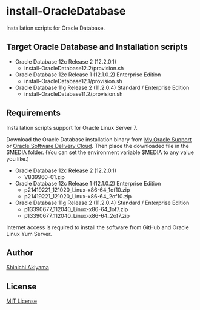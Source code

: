 install-OracleDatabase
======================

Installation scripts for Oracle Database.

Target Oracle Database and Installation scripts
-----------------------------------------------

* Oracle Database 12c Release 2 (12.2.0.1)
  + install-OracleDatabase12.2/provision.sh
* Oracle Database 12c Release 1 (12.1.0.2) Enterprise Edition
  + install-OracleDatabase12.1/provision.sh
* Oracle Database 11g Release 2 (11.2.0.4) Standard / Enterprise Edition
  + install-OracleDatabase11.2/provision.sh

Requirements
------------

Installation scripts support for Oracle Linux Server 7.

Download the Oracle Database installation binary from [My Oracle Support](https://support.oracle.com/) or [Oracle Software Delivery Cloud](https://edelivery.oracle.com/). Then place the downloaded file in the $MEDIA folder. (You can set the environment variable $MEDIA to any value you like.)

* Oracle Database 12c Release 2 (12.2.0.1)
  + V839960-01.zip
* Oracle Database 12c Release 1 (12.1.0.2) Enterprise Edition
  + p21419221_121020_Linux-x86-64_1of10.zip
  + p21419221_121020_Linux-x86-64_2of10.zip
* Oracle Database 11g Release 2 (11.2.0.4) Standard / Enterprise Edition
  + p13390677_112040_Linux-x86-64_1of7.zip
  + p13390677_112040_Linux-x86-64_2of7.zip

Internet access is required to install the software from GitHub and Oracle Linux Yum Server.

Author
------

[Shinichi Akiyama](https://github.com/shakiyam)

License
-------

[MIT License](https://opensource.org/licenses/MIT)
